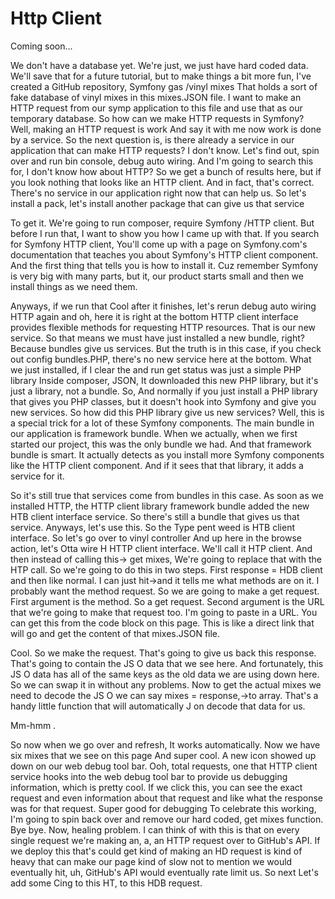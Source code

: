 # Http Client

Coming soon...

We don't have a database yet. We're just, we just have hard coded data. We'll save
that for a future tutorial, but to make things a bit more fun, I've created a GitHub
repository, Symfony gas /vinyl mixes That holds a sort of fake database of vinyl
mixes in this mixes.JSON file. I want to make an HTTP request from our symp
application to this file and use that as our temporary database. So how can we make
HTTP requests in Symfony? Well, making an HTTP request is work And say it with me now
work is done by a service. So the next question is, is there already a service in our
application that can make HTTP requests? I don't know. Let's find out, spin over and
run bin console, debug auto wiring. And I'm going to search this for, I don't know
how about HTTP? So we get a bunch of results here, but if you look nothing that looks
like an HTTP client. And in fact, that's correct. There's no service in our
application right now that can help us. So let's install a pack, let's install
another package that can give us that service

To get it. We're going to run composer, require Symfony /HTTP client. But before I
run that, I want to show you how I came up with that. If you search for Symfony HTTP
client, You'll come up with a page on Symfony.com's documentation that teaches you
about Symfony's HTTP client component. And the first thing that tells you is how to
install it. Cuz remember Symfony is very big with many parts, but it, our product
starts small and then we install things as we need them.

<laugh>

Anyways, if we run that Cool after it finishes, let's rerun debug auto wiring HTTP
again and oh, here it is right at the bottom HTTP client interface provides flexible
methods for requesting HTTP resources. That is our new service. So that means we must
have just installed a new bundle, right? Because bundles give us services. But the
truth is in this case, if you check out config bundles.PHP, there's no new service
here at the bottom. What we just installed, if I clear the and run get status was
just a simple PHP library Inside composer, JSON, It downloaded this new PHP library,
but it's just a library, not a bundle. So, And normally if you just install a PHP
library that gives you PHP classes, but it doesn't hook into Symfony and give you new
services. So how did this PHP library give us new services? Well, this is a special
trick for a lot of these Symfony components. The main bundle in our application is
framework bundle. When we actually, when we first started our project, this was the
only bundle we had. And that framework bundle is smart. It actually detects as you
install more Symfony components like the HTTP client component. And if it sees that
that library, it adds a service for it.

So it's still true that services come from bundles in this case. As soon as we
installed HTTP, the HTTP client library framework bundle added the new HTB client
interface service. So there's still a bundle that gives us that service. Anyways,
let's use this. So the Type pent weed is HTB client interface. So let's go over to
vinyl controller And up here in the browse action, let's Otta wire H HTTP client
interface. We'll call it HTP client. And then instead of calling this-> get mixes,
We're going to replace that with the HTP call. So we're going to do this in two
steps. First response = HDB client and then like normal. I can just hit->and it tells
me what methods are on it. I probably want the method request. So we are going to
make a get request. First argument is the method. So a get request. Second argument
is the URL that we're going to make that request too. I'm going to paste in a URL.
You can get this from the code block on this page. This is like a direct link that
will go and get the content of that mixes.JSON file.

Cool. So we make the request. That's going to give us back this response. That's
going to contain the JS O data that we see here. And fortunately, this JS O data has
all of the same keys as the old data we are using down here. So we can swap it in
without any problems. Now to get the actual mixes we need to decode the JS O we can
say mixes = response,->to array. That's a handy little function that will
automatically J on decode that data for us.

Mm-hmm <affirmative>.

So now when we go over and refresh, It works automatically. Now we have six mixes
that we see on this page And super cool. A new icon showed up down on our web debug
tool bar. Ooh, total requests, one that HTTP client service hooks into the web debug
tool bar to provide us debugging information, which is pretty cool. If we click this,
you can see the exact request and even information about that request and like what
the response was for that request. Super good for debugging To celebrate this
working, I'm going to spin back over and remove our hard coded, get mixes function.
Bye bye. Now, healing problem. I can think of with this is that on every single
request we're making an, a, an HTTP request over to GitHub's API. If we deploy this
that's could get kind of making an HD request is kind of heavy that can make our page
kind of slow not to mention we would eventually hit, uh, GitHub's API would
eventually rate limit us. So next Let's add some Cing to this HT, to this HDB
request.
